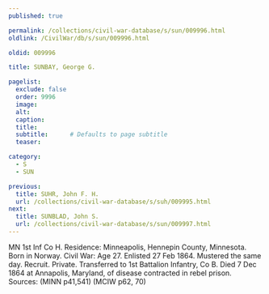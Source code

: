 ```yaml
---
published: true

permalink: /collections/civil-war-database/s/sun/009996.html
oldlink: /CivilWar/db/s/sun/009996.html

oldid: 009996

title: SUNBAY, George G.

pagelist:
  exclude: false
  order: 9996
  image: 
  alt:
  caption:
  title:
  subtitle:      # Defaults to page subtitle
  teaser:

category: 
  - S 
  - SUN

previous:
  title: SUHR, John F. H.
  url: /collections/civil-war-database/s/suh/009995.html  
next:
  title: SUNBLAD, John S.
  url: /collections/civil-war-database/s/sun/009997.html   
---
```

MN 1st Inf Co H. Residence: Minneapolis, Hennepin County, Minnesota. Born in Norway. Civil War: Age 27. Enlisted 27 Feb 1864. Mustered the same day. Recruit. Private. Transferred to 1st Battalion Infantry, Co B. Died 7 Dec 1864 at Annapolis, Maryland, of disease contracted in rebel prison. Sources: (MINN p41,541) (MCIW p62, 70)
